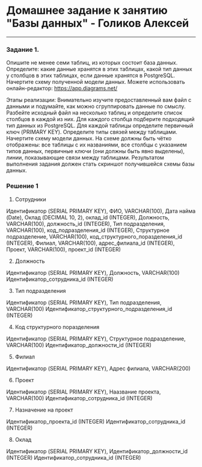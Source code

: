 # Домашнее задание к занятию "Базы данных" - Голиков Алексей

---

### Задание 1.

Опишите не менее семи таблиц, из которых состоит база данных. Определите:
какие данные хранятся в этих таблицах,
какой тип данных у столбцов в этих таблицах, если данные хранятся в PostgreSQL.
Начертите схему полученной модели данных. Можете использовать онлайн-редактор: https://app.diagrams.net/

Этапы реализации:
Внимательно изучите предоставленный вам файл с данными и подумайте, как можно сгруппировать данные по смыслу.
Разбейте исходный файл на несколько таблиц и определите список столбцов в каждой из них.
Для каждого столбца подберите подходящий тип данных из PostgreSQL.
Для каждой таблицы определите первичный ключ (PRIMARY KEY).
Определите типы связей между таблицами.
Начертите схему модели данных. На схеме должны быть чётко отображены:
все таблицы с их названиями,
все столбцы с указанием типов данных,
первичные ключи (они должны быть явно выделены),
линии, показывающие связи между таблицами.
Результатом выполнения задания должен стать скриншот получившейся схемы базы данных.

### Решение 1

1. Сотрудники

Идентификатор (SERIAL PRIMARY KEY),
ФИО, VARCHAR(100),
Дата найма (Date),
Оклад (DECIMAL 10, 2), оклад_id (INTEGER),
Должность, VARCHAR(100), должность_id (INTEGER),
Тип подразделения, VARCHAR(100), код_подразделения_id (INTEGER),
Структурное подразделение, VARCHAR(100), код_структурного_поразделения_id (INTEGER),
Филиал, VARCHAR(100), адрес_филиала_id (INTEGER),
Проект, VARCHAR(100), проект_id (INTEGER)

2. Должность

Идентификатор (SERIAL PRIMARY KEY),
Должность, VARCHAR(100)
Идентификатор_сотрудника_id (INTEGER)

3. Тип подразделения

Идентификатор (SERIAL PRIMARY KEY),
Тип подразделения, VARCHAR(100)
Идентификатор_структурного_подразделения_id (INTEGER)

4. Код структурного поразделения

Идентификатор (SERIAL PRIMARY KEY),
Структурное подразделение, VARCHAR(100)
Идентификатор_должности_id (INTEGER)

5. Филиал

Идентификатор (SERIAL PRIMARY KEY),
Адрес филиала, VARCHAR(200)

6. Проект

Идентификатор (SERIAL PRIMARY KEY),
Наазвание проекта, VARCHAR(100)
Идентификатор_сотрудника_id (INTEGER)

7. Назначение на проект

Идентификатор_проекта_id (INTEGER)
Идентификатор_сотрудника_id (INTEGER)

8. Оклад

Идентификатор (SERIAL PRIMARY KEY),
Идентификатор_должности_id (INTEGER)
Идентификатор_сотрудника_id (INTEGER)
